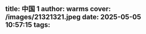title: 中国 1
author: warms
cover: /images/21321321.jpeg
date: 2025-05-05 10:57:15
tags:
---
[](https://)
